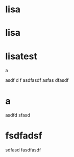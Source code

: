 # lisa
# lisa
# lisatest
a

asdf
d
f
asdfasdf
asfas
dfasdf
# a
asdfd
sfasd
# fsdfadsf
sdfasd
fasdfasdf
